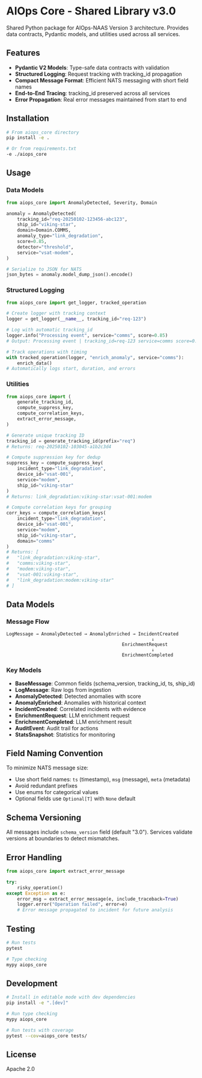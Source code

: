 # AIOps Core - Shared Library v3.0

Shared Python package for AIOps-NAAS Version 3 architecture. Provides data contracts, Pydantic models, and utilities used across all services.

## Features

- **Pydantic V2 Models**: Type-safe data contracts with validation
- **Structured Logging**: Request tracking with tracking_id propagation
- **Compact Message Format**: Efficient NATS messaging with short field names
- **End-to-End Tracing**: tracking_id preserved across all services
- **Error Propagation**: Real error messages maintained from start to end

## Installation

```bash
# From aiops_core directory
pip install -e .

# Or from requirements.txt
-e ./aiops_core
```

## Usage

### Data Models

```python
from aiops_core import AnomalyDetected, Severity, Domain

anomaly = AnomalyDetected(
    tracking_id="req-20250102-123456-abc123",
    ship_id="viking-star",
    domain=Domain.COMMS,
    anomaly_type="link_degradation",
    score=0.85,
    detector="threshold",
    service="vsat-modem",
)

# Serialize to JSON for NATS
json_bytes = anomaly.model_dump_json().encode()
```

### Structured Logging

```python
from aiops_core import get_logger, tracked_operation

# Create logger with tracking context
logger = get_logger(__name__, tracking_id="req-123")

# Log with automatic tracking_id
logger.info("Processing event", service="comms", score=0.85)
# Output: Processing event | tracking_id=req-123 service=comms score=0.85

# Track operations with timing
with tracked_operation(logger, "enrich_anomaly", service="comms"):
    enrich_data()
# Automatically logs start, duration, and errors
```

### Utilities

```python
from aiops_core import (
    generate_tracking_id,
    compute_suppress_key,
    compute_correlation_keys,
    extract_error_message,
)

# Generate unique tracking ID
tracking_id = generate_tracking_id(prefix="req")
# Returns: req-20250102-103045-a1b2c3d4

# Compute suppression key for dedup
suppress_key = compute_suppress_key(
    incident_type="link_degradation",
    device_id="vsat-001",
    service="modem",
    ship_id="viking-star"
)
# Returns: link_degradation:viking-star:vsat-001:modem

# Compute correlation keys for grouping
corr_keys = compute_correlation_keys(
    incident_type="link_degradation",
    device_id="vsat-001",
    service="modem",
    ship_id="viking-star",
    domain="comms"
)
# Returns: [
#   "link_degradation:viking-star",
#   "comms:viking-star",
#   "modem:viking-star",
#   "vsat-001:viking-star",
#   "link_degradation:modem:viking-star"
# ]
```

## Data Models

### Message Flow

```
LogMessage → AnomalyDetected → AnomalyEnriched → IncidentCreated
                                                      ↓
                                           EnrichmentRequest
                                                      ↓
                                           EnrichmentCompleted
```

### Key Models

- **BaseMessage**: Common fields (schema_version, tracking_id, ts, ship_id)
- **LogMessage**: Raw logs from ingestion
- **AnomalyDetected**: Detected anomalies with score
- **AnomalyEnriched**: Anomalies with historical context
- **IncidentCreated**: Correlated incidents with evidence
- **EnrichmentRequest**: LLM enrichment request
- **EnrichmentCompleted**: LLM enrichment result
- **AuditEvent**: Audit trail for actions
- **StatsSnapshot**: Statistics for monitoring

## Field Naming Convention

To minimize NATS message size:
- Use short field names: `ts` (timestamp), `msg` (message), `meta` (metadata)
- Avoid redundant prefixes
- Use enums for categorical values
- Optional fields use `Optional[T]` with `None` default

## Schema Versioning

All messages include `schema_version` field (default "3.0"). Services validate versions at boundaries to detect mismatches.

## Error Handling

```python
from aiops_core import extract_error_message

try:
    risky_operation()
except Exception as e:
    error_msg = extract_error_message(e, include_traceback=True)
    logger.error("Operation failed", error=e)
    # Error message propagated to incident for future analysis
```

## Testing

```bash
# Run tests
pytest

# Type checking
mypy aiops_core
```

## Development

```bash
# Install in editable mode with dev dependencies
pip install -e ".[dev]"

# Run type checking
mypy aiops_core

# Run tests with coverage
pytest --cov=aiops_core tests/
```

## License

Apache 2.0
